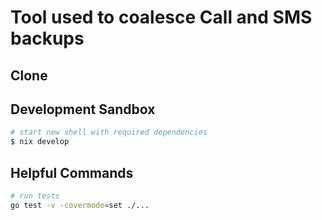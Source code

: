 # Tool used to coalesce Call and SMS backups

## Clone

## Development Sandbox

```bash
# start new shell with required dependencies
$ nix develop
```

## Helpful Commands

```bash
# run tests
go test -v -covermode=set ./...
```

